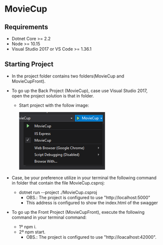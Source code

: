 # MovieCup

## Requirements
* Dotnet Core >= 2.2
* Node >= 10.15
* Visual Studio 2017 or VS Code >= 1.36.1

## Starting Project
* In the project folder contains two folders(MovieCup and MovieCupFront).
* To go up the Back Project (MovieCup), case use Visual Studio 2017, open the project solution is that in folder.
    * Start project with the follow image:

        ![executingProject](ConfigurationToOpen.png)
    
* Case, be your preference utilize in your terminal the following command in folder that contain the file MovieCup.csproj:
    * dotnet run --project ./MovieCup.csproj
        * OBS.: The project is configured to use "http://localhost:5000"
        * This address is configured to show the index.html of the swagger

* To go up the Front Project (MovieCupFront), execute the following command in your terminal command:
    * 1º npm i.
    * 2º npm start.
        * OBS.: The project is configured to use "http://loacalhost:42000".